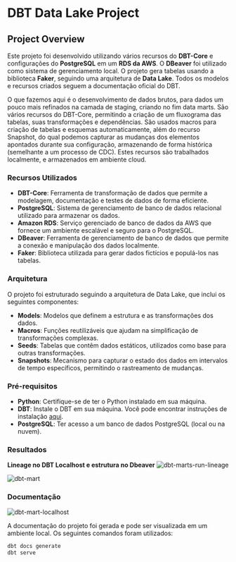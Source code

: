 # DBT Data Lake Project

## Project Overview

Este projeto foi desenvolvido utilizando vários recursos do **DBT-Core** e configurações do **PostgreSQL** em um **RDS da AWS**. O **DBeaver** foi utilizado como sistema de gerenciamento local. O projeto gera tabelas usando a biblioteca **Faker**, seguindo uma arquitetura de **Data Lake**. 
Todos os modelos e recursos criados seguem a documentação oficial do DBT.

O que fazemos aqui é o desenvolvimento de dados brutos, para dados um pouco mais refinados na camada de staging, criando no fim data marts. São vários recursos do DBT-Core, permitindo a criação de um fluxograma das tabelas, suas transformações e dependências. São usados macros para criação de tabelas e esquemas automaticamente, além do recurso Snapshot, do qual podemos capturar as mudanças dos elementos apontados durante sua configuração, armazenando de forma histórica (semelhante a um processo de CDC). Estes recursos são trabalhados localmente, e armazenados em ambiente cloud.


### Recursos Utilizados
- **DBT-Core**: Ferramenta de transformação de dados que permite a modelagem, documentação e testes de dados de forma eficiente.
- **PostgreSQL**: Sistema de gerenciamento de banco de dados relacional utilizado para armazenar os dados.
- **Amazon RDS**: Serviço gerenciado de banco de dados da AWS que fornece um ambiente escalável e seguro para o PostgreSQL.
- **DBeaver**: Ferramenta de gerenciamento de banco de dados que permite a conexão e manipulação dos dados localmente.
- **Faker**: Biblioteca utilizada para gerar dados fictícios e populá-los nas tabelas.

### Arquitetura
O projeto foi estruturado seguindo a arquitetura de Data Lake, que inclui os seguintes componentes:

- **Models**: Modelos que definem a estrutura e as transformações dos dados.
- **Macros**: Funções reutilizáveis que ajudam na simplificação de transformações complexas.
- **Seeds**: Tabelas que contêm dados estáticos, utilizados como base para outras transformações.
- **Snapshots**: Mecanismo para capturar o estado dos dados em intervalos de tempo específicos, permitindo o rastreamento de mudanças.

### Pré-requisitos

- **Python**: Certifique-se de ter o Python instalado em sua máquina.
- **DBT**: Instale o DBT em sua máquina. Você pode encontrar instruções de instalação [aqui](https://docs.getdbt.com/docs/installation).
- **PostgreSQL**: Ter acesso a um banco de dados PostgreSQL (local ou na nuvem).

### Resultados

**Lineage no DBT Localhost e estrutura no Dbeaver**
![dbt-marts-run-lineage](https://github.com/user-attachments/assets/c1ad890c-8a2f-40cb-a016-a9ba6863e591)

![dbt-mart](https://github.com/user-attachments/assets/7ceac08c-47d0-4267-be88-43b055b717e2)


### Documentação

![dbt-mart-localhost](https://github.com/user-attachments/assets/86d1dadf-1a7a-49b7-a640-ab03cecd16cb)



A documentação do projeto foi gerada e pode ser visualizada em um ambiente local. Os seguintes comandos foram utilizados:

```bash
dbt docs generate
dbt serve
